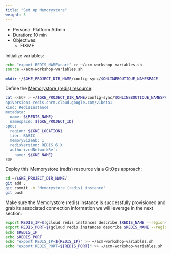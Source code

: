 ```yaml
---
title: "Set up Memorystore"
weight: 3
---
```

- Persona: Platform Admin
- Duration: 10 min
- Objectives:
  - FIXME

Initialize variables:
```Bash
echo "export REDIS_NAME=cart" >> ~/acm-workshop-variables.sh
source ~/acm-workshop-variables.sh
```

```Bash
mkdir ~/$GKE_PROJECT_DIR_NAME/config-sync/$ONLINEBOUTIQUE_NAMESPACE
```

Define the [Memorystore (redis) resource](https://cloud.google.com/config-connector/docs/reference/resource-docs/redis/redisinstance):
```Bash
cat <<EOF > ~/$GKE_PROJECT_DIR_NAME/config-sync/$ONLINEBOUTIQUE_NAMESPACE/memorystore.yaml
apiVersion: redis.cnrm.cloud.google.com/v1beta1
kind: RedisInstance
metadata:
  name: ${REDIS_NAME}
  namespace: ${GKE_PROJECT_ID}
spec:
  region: ${GKE_LOCATION}
  tier: BASIC
  memorySizeGb: 1
  redisVersion: REDIS_6_X
  authorizedNetworkRef:
    name: ${GKE_NAME}
EOF
```

Deploy this Memorystore (redis) resource via a GitOps approach:
```Bash
cd ~/$GKE_PROJECT_DIR_NAME/
git add .
git commit -m "Memorystore (redis) instance"
git push
```

Make sure the Memorystore (redis) instance is successfully provisioned and grab its associated connection information we will leverage in the next section:
```Bash
export REDIS_IP=$(gcloud redis instances describe $REDIS_NAME --region=$GKE_LOCATION --project=$GKE_PROJECT_ID --format='get(host)')
export REDIS_PORT=$(gcloud redis instances describe $REDIS_NAME --region=$GKE_LOCATION --project=$GKE_PROJECT_ID --format='get(port)')
echo $REDIS_IP
echo $REDIS_PORT
echo "export REDIS_IP=${REDIS_IP}" >> ~/acm-workshop-variables.sh
echo "export REDIS_PORT=${REDIS_PORT}" >> ~/acm-workshop-variables.sh
```